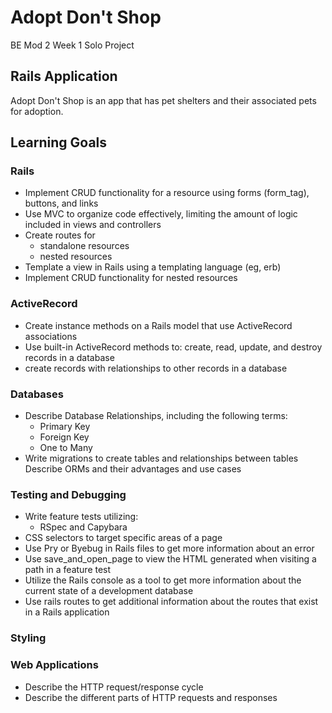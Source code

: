 # Adopt Don't Shop  
BE Mod 2 Week 1 Solo Project

## Rails Application 

Adopt Don't Shop is an app that has pet shelters and their associated pets for adoption. 

## Learning Goals
### Rails
- Implement CRUD functionality for a resource using forms (form_tag), buttons, and links
- Use MVC to organize code effectively, limiting the amount of logic included in views and controllers
- Create routes for
  - standalone resources
  - nested resources
- Template a view in Rails using a templating language (eg, erb)
- Implement CRUD functionality for nested resources

### ActiveRecord
- Create instance methods on a Rails model that use ActiveRecord associations
- Use built-in ActiveRecord methods to:
create, read, update, and destroy records in a database
- create records with relationships to other records in a database

### Databases
- Describe Database Relationships, including the following terms:
  - Primary Key
  - Foreign Key
  - One to Many
- Write migrations to create tables and relationships between tables
Describe ORMs and their advantages and use cases

### Testing and Debugging
- Write feature tests utilizing:
  - RSpec and Capybara
- CSS selectors to target specific areas of a page
- Use Pry or Byebug in Rails files to get more information about an error
- Use save_and_open_page to view the HTML generated when visiting a path in a feature test
- Utilize the Rails console as a tool to get more information about the current state of a development database
- Use rails routes to get additional information about the routes that exist in a Rails application

### Styling

### Web Applications
- Describe the HTTP request/response cycle
- Describe the different parts of HTTP requests and responses